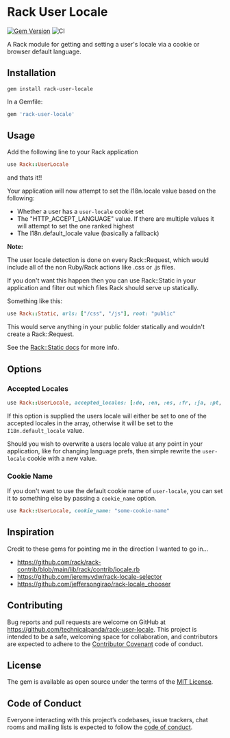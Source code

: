 # Rack User Locale

[![Gem Version](https://badge.fury.io/rb/rack-user-locale.svg)](http://badge.fury.io/rb/rack-user-locale)
![CI](https://github.com/technicalpanda/rack-user-locale/workflows/CI/badge.svg)

A Rack module for getting and setting a user's locale via a cookie or browser default language.

## Installation

```
gem install rack-user-locale
```

In a Gemfile:

```ruby
gem 'rack-user-locale'
```

## Usage

Add the following line to your Rack application

```ruby
use Rack::UserLocale
```

and thats it!!

Your application will now attempt to set the I18n.locale value based on the following:

- Whether a user has a `user-locale` cookie set
- The "HTTP_ACCEPT_LANGUAGE" value. If there are multiple values it will attempt to set the one ranked highest
- The I18n.default_locale value (basically a fallback)

**Note:**

The user locale detection is done on every Rack::Request, which would include all of the non Ruby/Rack actions like .css or .js files.

If you don't want this happen then you can use Rack::Static in your application and filter out which files Rack should serve up statically.

Something like this:

```ruby
use Rack::Static, urls: ["/css", "/js"], root: "public"
```

This would serve anything in your public folder statically and wouldn't create a Rack::Request.

See the [Rack::Static docs](http://rack.rubyforge.org/doc/classes/Rack/Static.html) for more info.

## Options

### Accepted Locales

```ruby
use Rack::UserLocale, accepted_locales: [:de, :en, :es, :fr, :ja, :pt, :zh] #(whatever codes you support)
```

If this option is supplied the users locale will either be set to one of the accepted locales in the array, otherwise it will be set to the `I18n.default_locale` value.

Should you wish to overwrite a users locale value at any point in your application, like for changing language prefs, then simple rewrite the `user-locale` cookie with a new value.

### Cookie Name

If you don't want to use the default cookie name of `user-locale`, you can set it to something else by passing a `cookie_name` option.

```ruby
use Rack::UserLocale, cookie_name: "some-cookie-name"
```

## Inspiration

Credit to these gems for pointing me in the direction I wanted to go in...

- https://github.com/rack/rack-contrib/blob/main/lib/rack/contrib/locale.rb
- https://github.com/jeremyvdw/rack-locale-selector
- https://github.com/jeffersongirao/rack-locale_chooser

## Contributing

Bug reports and pull requests are welcome on GitHub at https://github.com/technicalpanda/rack-user-locale. This project is intended to be a safe, welcoming space for collaboration, and contributors are expected to adhere to the [Contributor Covenant](http://contributor-covenant.org) code of conduct.

## License

The gem is available as open source under the terms of the [MIT License](https://opensource.org/licenses/MIT).

## Code of Conduct

Everyone interacting with this project’s codebases, issue trackers, chat rooms and mailing lists is expected to follow the [code of conduct](https://github.com/technicalpanda/rack-user-locale/blob/main/CODE_OF_CONDUCT.md).

